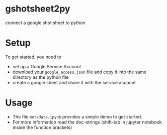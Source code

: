 # gshotsheet2py
connect a google shot sheet to python

# Setup
To get started, you need to 
* set up a Google Service Account
* download your ```google_access.json``` file and copy it into the same directory as the python file
* create a google sheet and share it with the service account

# Usage
* The file ```metadata.ipynb``` provides a simple demo to get started.
* For more information read the doc-strings (shift-tab in jupyter notebook inside the function brackets)
